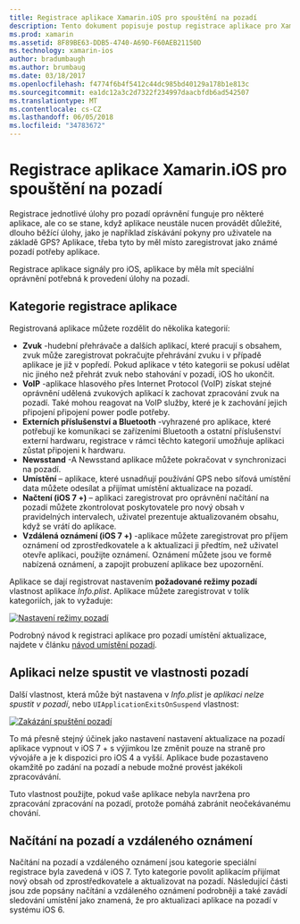```yaml
---
title: Registrace aplikace Xamarin.iOS pro spouštění na pozadí
description: Tento dokument popisuje postup registrace aplikace pro Xamarin.iOS ke spuštění na pozadí. Popisuje, zvuk aplikace, VoIP aplikací, externích příslušenství a bluetooth a další.
ms.prod: xamarin
ms.assetid: 8F89BE63-DDB5-4740-A69D-F60AEB21150D
ms.technology: xamarin-ios
author: bradumbaugh
ms.author: brumbaug
ms.date: 03/18/2017
ms.openlocfilehash: f4774f6b4f5412c44dc985bd40129a178b1e813c
ms.sourcegitcommit: ea1dc12a3c2d7322f234997daacbfdb6ad542507
ms.translationtype: MT
ms.contentlocale: cs-CZ
ms.lasthandoff: 06/05/2018
ms.locfileid: "34783672"
---
```

# <a name="registering-xamarinios-apps-to-run-in-the-background"></a>Registrace aplikace Xamarin.iOS pro spouštění na pozadí

Registrace jednotlivé úlohy pro pozadí oprávnění funguje pro některé aplikace, ale co se stane, když aplikace neustále nucen provádět důležité, dlouho běžící úlohy, jako je například získávání pokyny pro uživatele na základě GPS? Aplikace, třeba tyto by měl místo zaregistrovat jako známé pozadí potřeby aplikace.

Registrace aplikace signály pro iOS, aplikace by měla mít speciální oprávnění potřebná k provedení úlohy na pozadí.

## <a name="application-registration-categories"></a>Kategorie registrace aplikace

Registrovaná aplikace můžete rozdělit do několika kategorií:

-  **Zvuk** -hudební přehrávače a dalších aplikací, které pracují s obsahem, zvuk může zaregistrovat pokračujte přehrávání zvuku i v případě aplikace je již v popředí. Pokud aplikace v této kategorii se pokusí udělat nic jiného než přehrát zvuk nebo stahování v pozadí, iOS ho ukončit.
-  **VoIP** -aplikace hlasového přes Internet Protocol (VoIP) získat stejné oprávnění udělená zvukových aplikací k zachovat zpracování zvuk na pozadí. Také mohou reagovat na VoIP služby, které je k zachování jejich připojení připojení power podle potřeby.
-  **Externích příslušenství a Bluetooth** -vyhrazené pro aplikace, které potřebují ke komunikaci se zařízeními Bluetooth a ostatní příslušenství externí hardwaru, registrace v rámci těchto kategorií umožňuje aplikaci zůstat připojeni k hardwaru.
-  **Newsstand** -A Newsstand aplikace můžete pokračovat v synchronizaci na pozadí.
-  **Umístění** – aplikace, které usnadňují používání GPS nebo síťová umístění data můžete odesílat a přijímat umístění aktualizace na pozadí.
-  **Načtení (iOS 7 +)** – aplikaci zaregistrovat pro oprávnění načítání na pozadí můžete zkontrolovat poskytovatele pro nový obsah v pravidelných intervalech, uživatel prezentuje aktualizovaném obsahu, když se vrátí do aplikace.
-  **Vzdálená oznámení (iOS 7 +)** -aplikace můžete zaregistrovat pro příjem oznámení od zprostředkovatele a k aktualizaci ji předtím, než uživatel otevře aplikaci, použijte oznámení. Oznámení můžete jsou ve formě nabízená oznámení, a zapojit probuzení aplikace bez upozornění.


Aplikace se dají registrovat nastavením **požadované režimy pozadí** vlastnost aplikace *Info.plist*. Aplikace můžete zaregistrovat v tolik kategoriích, jak to vyžaduje:

 [![](registering-applications-to-run-in-background-images/bgmodes.png "Nastavení režimy pozadí")](registering-applications-to-run-in-background-images/bgmodes.png#lightbox)

Podrobný návod k registraci aplikace pro pozadí umístění aktualizace, najdete v článku [návod umístění pozadí](~/ios/app-fundamentals/backgrounding/ios-backgrounding-walkthroughs/location-walkthrough.md).

## <a name="application-does-not-run-in-background-property"></a>Aplikaci nelze spustit ve vlastnosti pozadí

Další vlastnost, která může být nastavena v *Info.plist* je *aplikaci nelze spustit v pozadí*, nebo `UIApplicationExitsOnSuspend` vlastnost:

 [![](registering-applications-to-run-in-background-images/plist.png "Zakázání spuštění pozadí")](registering-applications-to-run-in-background-images/plist.png#lightbox)

To má přesně stejný účinek jako nastavení nastavení aktualizace na pozadí aplikace vypnout v iOS 7 + s výjimkou lze změnit pouze na straně pro vývojáře a je k dispozici pro iOS 4 a vyšší. Aplikace bude pozastaveno okamžitě po zadání na pozadí a nebude možné provést jakékoli zpracovávání.

Tuto vlastnost použijte, pokud vaše aplikace nebyla navržena pro zpracování zpracování na pozadí, protože pomáhá zabránit neočekávanému chování.

## <a name="background-fetch-and-remote-notifications"></a>Načítání na pozadí a vzdáleného oznámení

Načítání na pozadí a vzdáleného oznámení jsou kategorie speciální registrace byla zavedená v iOS 7. Tyto kategorie povolit aplikacím přijímat nový obsah od zprostředkovatele a aktualizovat na pozadí. Následující části jsou zde popsány načítání a vzdáleného oznámení podrobněji a také zavádí sledování umístění jako znamená, že pro aktualizaci aplikace na pozadí v systému iOS 6.
